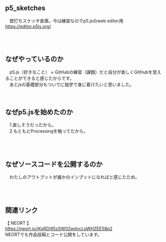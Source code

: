 ## p5_sketches
　壁打ちスケッチ倉庫。今は練習なのでp5.jsのweb editor用 https://editor.p5js.org/<br />
<br />
<br />
<br />
## なぜやっているのか
　p5.js（好きなこと） × GitHubの練習（課題）だと自分が楽しくGitHubを覚えることができると感じたからです。<br />
　あとjsの基礎部分もついでに独学で身に着けたいと思いました。
<br />
<br />
<br />
## なぜp5.jsを始めたのか
　1.楽しそうだったから。<br />
　2.もともとProcessingを触ってたから。<br />
<br />
<br />
<br />
## なぜソースコードを公開するのか
　わたしのアウトプットが誰かのインプットになればと感じたため。<br />
<br />
<br />
<br />
## 関連リンク
【 NEORT 】<br />
   https://neort.io/jKsRDi95zSW02wdvcLpWHZEE58p2
  <br />
  NEORTでも作品投稿とコード公開をしています。
<br />
<br />
